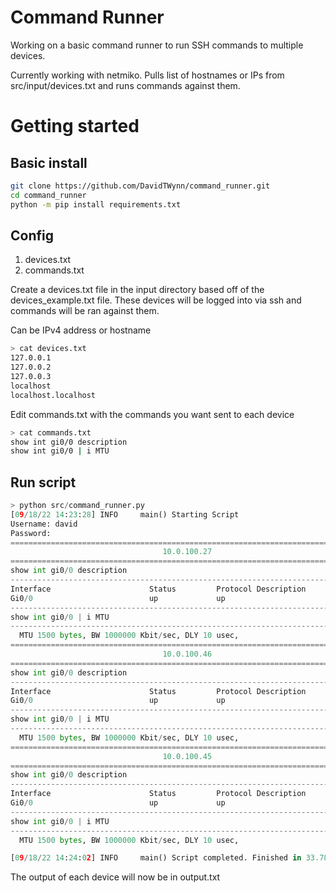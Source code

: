# Command Runner

Working on a basic command runner to run SSH commands to multiple devices.

Currently working with netmiko. Pulls list of hostnames or IPs from src/input/devices.txt
and runs commands against them.

# Getting started

## Basic install

```bash
git clone https://github.com/DavidTWynn/command_runner.git
cd command_runner
python -m pip install requirements.txt
```

## Config

1. devices.txt
2. commands.txt

Create a devices.txt file in the input directory based off of the devices_example.txt file.
These devices will be logged into via ssh and commands will be ran against them.

Can be IPv4 address or hostname

```bash
> cat devices.txt
127.0.0.1
127.0.0.2
127.0.0.3
localhost
localhost.localhost
```

Edit commands.txt with the commands you want sent to each device

```bash
> cat commands.txt
show int gi0/0 description
show int gi0/0 | i MTU
```

## Run script

```python
> python src/command_runner.py
[09/18/22 14:23:28] INFO     main() Starting Script                                                                                command_runner.py:18
Username: david
Password:
===============================================================================
                                  10.0.100.27
===============================================================================
show int gi0/0 description
-------------------------------------------------------------------------------
Interface                      Status         Protocol Description
Gi0/0                          up             up
-------------------------------------------------------------------------------
show int gi0/0 | i MTU
-------------------------------------------------------------------------------
  MTU 1500 bytes, BW 1000000 Kbit/sec, DLY 10 usec,
===============================================================================
                                  10.0.100.46
===============================================================================
show int gi0/0 description
-------------------------------------------------------------------------------
Interface                      Status         Protocol Description
Gi0/0                          up             up
-------------------------------------------------------------------------------
show int gi0/0 | i MTU
-------------------------------------------------------------------------------
  MTU 1500 bytes, BW 1000000 Kbit/sec, DLY 10 usec,
===============================================================================
                                  10.0.100.45
===============================================================================
show int gi0/0 description
-------------------------------------------------------------------------------
Interface                      Status         Protocol Description
Gi0/0                          up             up
-------------------------------------------------------------------------------
show int gi0/0 | i MTU
-------------------------------------------------------------------------------
  MTU 1500 bytes, BW 1000000 Kbit/sec, DLY 10 usec,

[09/18/22 14:24:02] INFO     main() Script completed. Finished in 33.78 second(s)                                                  command_runner.py:41                    INFO     main() DONE
```

The output of each device will now be in output.txt

